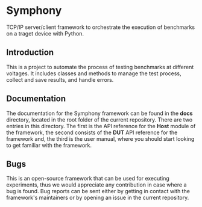 # Symphony

TCP/IP server/client framework to orchestrate the execution of benchmarks on a traget device with Python.

## Introduction

This is a project to automate the process of testing benchmarks at different voltages. It includes classes and methods to manage the test process, collect and save results, and handle errors.

## Documentation
The documentation for the Symphony framework can be found in the **docs** directory, located in the root folder of the current repository. There are two entries in this directory. The first is the API reference for the **Host** module of the framework, the second consists of the **DUT** API reference for the framework and, the third is the user manual, where you should start looking to get familiar with the framework.

## Bugs
This is an open-source framework that can be used for executing experiments, thus we would appreciate any contribution in case where a bug is found. Bug reports can be sent either by getting in contact with the framework's maintainers or by opening an issue in the current repository.
